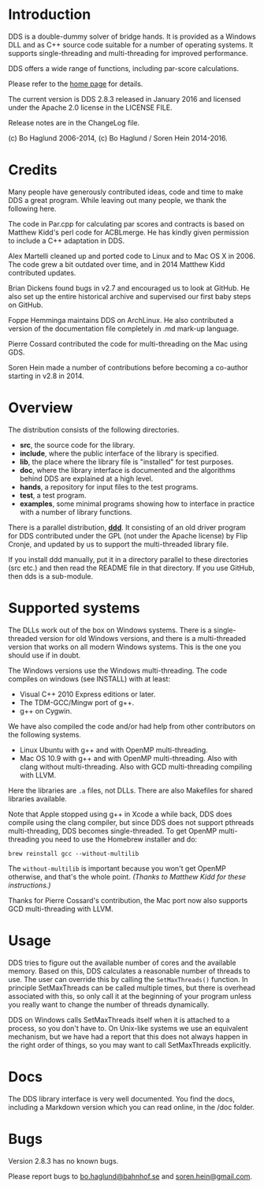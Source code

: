 Introduction
============
DDS is a double-dummy solver of bridge hands.  It is provided as a Windows DLL and as C++ source code suitable for a number of operating systems.  It supports single-threading and multi-threading  for improved performance.

DDS offers a wide range of functions, including par-score calculations.

Please refer to the [home page](http://privat.bahnhof.se/wb758135) for details.

The current version is DDS 2.8.3 released in January 2016 and licensed under the Apache 2.0 license in the LICENSE FILE.

Release notes are in the ChangeLog file.

(c) Bo Haglund 2006-2014, (c) Bo Haglund / Soren Hein 2014-2016.


Credits
=======
Many people have generously contributed ideas, code and time to make DDS a great program.  While leaving out many people, we thank the following here.

The code in Par.cpp for calculating par scores and contracts is based on Matthew Kidd's perl code for ACBLmerge.  He has kindly given permission to include a C++ adaptation in DDS.

Alex Martelli cleaned up and ported code to Linux and to Mac OS X in 2006.  The code grew a bit outdated over time, and in 2014 Matthew Kidd contributed updates.

Brian Dickens found bugs in v2.7 and encouraged us to look at GitHub.  He also set up the entire historical archive and supervised our first baby steps on GitHub.

Foppe Hemminga maintains DDS on ArchLinux.  He also contributed a version of the documentation file completely in .md mark-up language.

Pierre Cossard contributed the code for multi-threading on the Mac using GDS.

Soren Hein made a number of contributions before becoming a co-author starting in v2.8 in 2014.


Overview
========

The distribution consists of the following directories.

* **src**, the source code for the library.
* **include**, where the public interface of the library is specified.
* **lib**, the place where the library file is "installed" for test purposes.
* **doc**, where the library interface is documented and the algorithms behind DDS are explained at a high level.
* **hands**, a repository for input files to the test programs.
* **test**, a test program.
* **examples**, some minimal programs showing how to interface in practice with a number of library functions.

There is a parallel distribution, [**ddd**](https://github.com/dds-bridge/ddd).  It consisting of an old driver program for DDS contributed under the GPL (not under the Apache license) by Flip Cronje, and updated by us to support the multi-threaded library file.

If you install ddd manually, put it in a directory parallel to these directories (src etc.) and then read the README file in that directory.  If you use GitHub, then dds is a sub-module.


Supported systems
=================
The DLLs work out of the box on Windows systems.  There is a single-threaded version for old Windows versions, and there is a multi-threaded version that works on all modern Windows systems.  This is the one you should use if in doubt.  

The Windows versions use the Windows multi-threading.  The code compiles on windows (see INSTALL) with at least:

* Visual C++ 2010 Express editions or later.
* The TDM-GCC/Mingw port of g++.
* g++ on Cygwin.

We have also compiled the code and/or had help from other contributors on the following systems.

* Linux Ubuntu with g++ and with OpenMP multi-threading.
* Mac OS 10.9 with g++ and with OpenMP multi-threading.  Also with clang without multi-threading.  Also with GCD multi-threading compiling with LLVM.

Here the libraries are `.a` files, not DLLs.  There are also Makefiles for shared libraries available.

Note that Apple stopped using g++ in Xcode a while back, DDS does compile using the clang compiler, but since DDS does not support pthreads multi-threading, DDS becomes single-threaded.  To get OpenMP multi-threading you need to use the Homebrew installer and do:

    brew reinstall gcc --without-multilib

The `without-multilib` is important because you won't get OpenMP otherwise, and that's the whole point.  *(Thanks to Matthew Kidd for these instructions.)*

Thanks for Pierre Cossard's contribution, the Mac port now also supports GCD multi-threading with LLVM.

Usage
=====

DDS tries to figure out the available number of cores and the available memory.  Based on this, DDS calculates a reasonable number of threads to use.  The user can override this by calling the `SetMaxThreads()` function.  In principle SetMaxThreads can be called multiple times, but there is overhead associated with this, so only call it at the beginning of your program unless you really want to change the number of threads dynamically.

DDS on Windows calls SetMaxThreads itself when it is attached to a process, so you don't have to.  On Unix-like systems we use an equivalent mechanism, but we have had a report that this does not always happen in the right order of things, so you may want to call SetMaxThreads explicitly.

Docs
====
The DDS library interface is very well documented. You find the docs, including a Markdown version which you can read online, in the /doc folder.

Bugs
====
Version 2.8.3 has no known bugs.

Please report bugs to bo.haglund@bahnhof.se and soren.hein@gmail.com.

